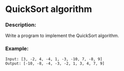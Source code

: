 # QuickSort algorithm

### Description:

Write a program to implement the QuickSort algorithm.

### Example:

```
Input: [3, -2, 4, -4, 1, -3, -10, 7, -8, 9]
Output: [-10, -8, -4, -3, -2, 1, 3, 4, 7, 9]
```

